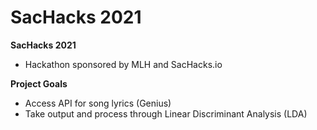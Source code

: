 # SacHacks 2021

**SacHacks 2021** 
* Hackathon sponsored by MLH and SacHacks.io

**Project Goals**
* Access API for song lyrics (Genius)
* Take output and process through Linear Discriminant Analysis (LDA)